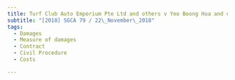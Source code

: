 ```yaml
---
title: Turf Club Auto Emporium Pte Ltd and others v Yeo Boong Hua and others and another appeal 
subtitle: "[2018] SGCA 79 / 22\_November\_2018"
tags:
  - Damages
  - Measure of damages
  - Contract
  - Civil Procedure
  - Costs

---
```


